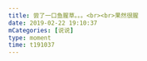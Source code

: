```yaml
---
title: 尝了一口鱼腥草。。。<br><br>果然很腥
date: 2019-02-22 19:10:37
mCategories: [说说]
type: moment
time: t191037
---
```


<div id="pics-20190222191037"></div>

<script src="/lib/moment/pics.js"></script>
<script>
var data = [
    {"link": "2019-02-22_000000.jpeg", "type": "shuoshuo"}
];
picsRender(data, "pics-20190222191037");
</script>
